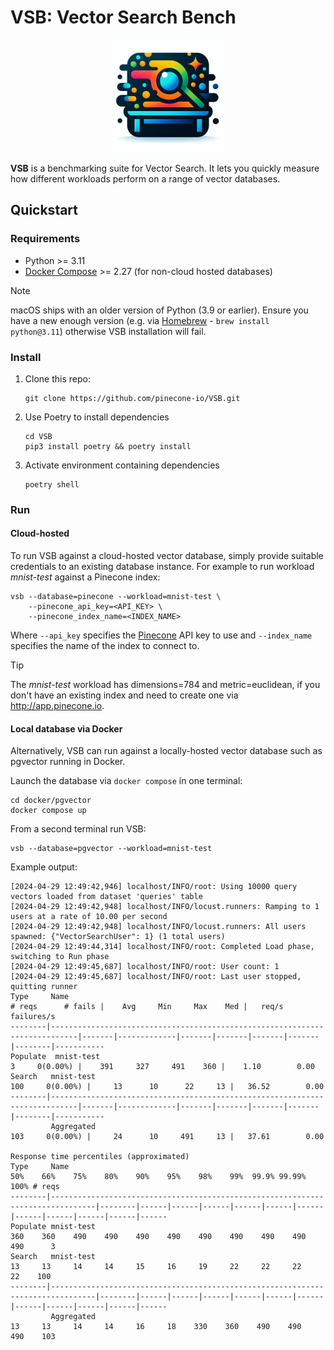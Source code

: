 # VSB: Vector Search Bench

<p align="center" width="100%">
   <img src=docs/images/splash.jpg width="180px"/>
</p>

**VSB** is a benchmarking suite for Vector Search. It lets you quickly measure how 
different workloads perform on a range of vector databases.

## Quickstart

### Requirements
* Python >= 3.11
* [Docker Compose](https://docs.docker.com/compose/) >= 2.27 (for non-cloud hosted databases)

> [!NOTE]
> macOS ships with an older version of Python (3.9 or earlier). Ensure you have
> a new enough version (e.g. via [Homebrew](https://brew.sh) - `brew install
> python@3.11`) otherwise VSB installation will fail.

### Install
1. Clone this repo:
   ```shell
   git clone https://github.com/pinecone-io/VSB.git
   ```
2. Use Poetry to install dependencies
   ```shell
   cd VSB
   pip3 install poetry && poetry install
   ``` 
3. Activate environment containing dependencies
   ```shell
   poetry shell
   ```

### Run

#### Cloud-hosted

To run VSB against a cloud-hosted vector database, simply
provide suitable credentials to an existing database instance. For example
to run workload _mnist-test_ against a Pinecone index:
```shell
vsb --database=pinecone --workload=mnist-test \
    --pinecone_api_key=<API_KEY> \
    --pinecone_index_name=<INDEX_NAME>
```
Where `--api_key` specifies the [Pinecone](https://app.pinecone.io) API key to use
and `--index_name` specifies the name of the index to connect to.

> [!TIP]
> The _mnist-test_ workload has dimensions=784 and metric=euclidean, if you
> don't have an existing index and need to create one via http://app.pinecone.io.

#### Local database via Docker

Alternatively, VSB can run against a locally-hosted vector database such as
pgvector running in Docker.

Launch the database via `docker compose` in one terminal:
```shell
cd docker/pgvector
docker compose up
```

From a second terminal run VSB:
```shell
vsb --database=pgvector --workload=mnist-test
```

Example output:
```shell
[2024-04-29 12:49:42,946] localhost/INFO/root: Using 10000 query vectors loaded from dataset 'queries' table
[2024-04-29 12:49:42,948] localhost/INFO/locust.runners: Ramping to 1 users at a rate of 10.00 per second
[2024-04-29 12:49:42,948] localhost/INFO/locust.runners: All users spawned: {"VectorSearchUser": 1} (1 total users)
[2024-04-29 12:49:44,314] localhost/INFO/root: Completed Load phase, switching to Run phase
[2024-04-29 12:49:45,687] localhost/INFO/root: User count: 1
[2024-04-29 12:49:45,687] localhost/INFO/root: Last user stopped, quitting runner
Type     Name                                                                          # reqs      # fails |    Avg     Min     Max    Med |   req/s  failures/s
--------|----------------------------------------------------------------------------|-------|-------------|-------|-------|-------|-------|--------|-----------
Populate  mnist-test                                                                         3     0(0.00%) |    391     327     491    360 |    1.10        0.00
Search   mnist-test                                                                       100     0(0.00%) |     13      10      22     13 |   36.52        0.00
--------|----------------------------------------------------------------------------|-------|-------------|-------|-------|-------|-------|--------|-----------
         Aggregated                                                                       103     0(0.00%) |     24      10     491     13 |   37.61        0.00

Response time percentiles (approximated)
Type     Name                                                                                  50%    66%    75%    80%    90%    95%    98%    99%  99.9% 99.99%   100% # reqs
--------|--------------------------------------------------------------------------------|--------|------|------|------|------|------|------|------|------|------|------|------
Populate mnist-test                                                                            360    360    490    490    490    490    490    490    490    490    490      3
Search   mnist-test                                                                             13     13     14     14     15     16     19     22     22     22     22    100
--------|--------------------------------------------------------------------------------|--------|------|------|------|------|------|------|------|------|------|------|------
         Aggregated                                                                             13     13     14     14     16     18    330    360    490    490    490    103

```

